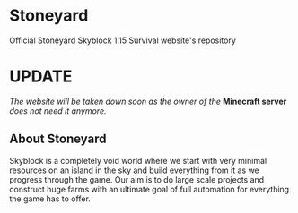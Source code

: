 # Stoneyard
Official Stoneyard Skyblock 1.15 Survival website's repository 

# UPDATE
_The website will be taken down soon as the owner of the_ **Minecraft server** _does not need it anymore._

## About Stoneyard
Skyblock is a completely void world where we start with very minimal resources on an island in the sky and build everything from it as we progress through the game. Our aim is to do large scale projects and construct huge farms with an ultimate goal of full automation for everything the game has to offer.



